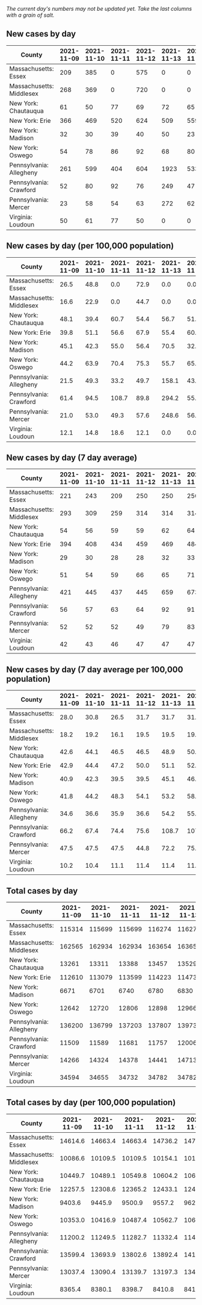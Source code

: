 _The current day's numbers may not be updated yet. Take the last columns with a grain of salt._
## New cases by day

| County | 2021-11-09 | 2021-11-10 | 2021-11-11 | 2021-11-12 | 2021-11-13 | 2021-11-14 | 2021-11-15 |
| --- | --- | --- | --- | --- | --- | --- | --- |
| Massachusetts: Essex | 209 | 385 | 0 | 575 | 0 | 0 |  |
| Massachusetts: Middlesex | 268 | 369 | 0 | 720 | 0 | 0 |  |
| New York: Chautauqua | 61 | 50 | 77 | 69 | 72 | 65 |  |
| New York: Erie | 366 | 469 | 520 | 624 | 509 | 559 |  |
| New York: Madison | 32 | 30 | 39 | 40 | 50 | 23 |  |
| New York: Oswego | 54 | 78 | 86 | 92 | 68 | 80 |  |
| Pennsylvania: Allegheny | 261 | 599 | 404 | 604 | 1923 | 533 |  |
| Pennsylvania: Crawford | 52 | 80 | 92 | 76 | 249 | 47 |  |
| Pennsylvania: Mercer | 23 | 58 | 54 | 63 | 272 | 62 |  |
| Virginia: Loudoun | 50 | 61 | 77 | 50 | 0 | 0 |  |

## New cases by day (per 100,000 population)

| County | 2021-11-09 | 2021-11-10 | 2021-11-11 | 2021-11-12 | 2021-11-13 | 2021-11-14 | 2021-11-15 |
| --- | --- | --- | --- | --- | --- | --- | --- |
| Massachusetts: Essex | 26.5 | 48.8 | 0.0 | 72.9 | 0.0 | 0.0 |  |
| Massachusetts: Middlesex | 16.6 | 22.9 | 0.0 | 44.7 | 0.0 | 0.0 |  |
| New York: Chautauqua | 48.1 | 39.4 | 60.7 | 54.4 | 56.7 | 51.2 |  |
| New York: Erie | 39.8 | 51.1 | 56.6 | 67.9 | 55.4 | 60.8 |  |
| New York: Madison | 45.1 | 42.3 | 55.0 | 56.4 | 70.5 | 32.4 |  |
| New York: Oswego | 44.2 | 63.9 | 70.4 | 75.3 | 55.7 | 65.5 |  |
| Pennsylvania: Allegheny | 21.5 | 49.3 | 33.2 | 49.7 | 158.1 | 43.8 |  |
| Pennsylvania: Crawford | 61.4 | 94.5 | 108.7 | 89.8 | 294.2 | 55.5 |  |
| Pennsylvania: Mercer | 21.0 | 53.0 | 49.3 | 57.6 | 248.6 | 56.7 |  |
| Virginia: Loudoun | 12.1 | 14.8 | 18.6 | 12.1 | 0.0 | 0.0 |  |

## New cases by day (7 day average)

| County | 2021-11-09 | 2021-11-10 | 2021-11-11 | 2021-11-12 | 2021-11-13 | 2021-11-14 | 2021-11-15 |
| --- | --- | --- | --- | --- | --- | --- | --- |
| Massachusetts: Essex | 221 | 243 | 209 | 250 | 250 | 250 |  |
| Massachusetts: Middlesex | 293 | 309 | 259 | 314 | 314 | 314 |  |
| New York: Chautauqua | 54 | 56 | 59 | 59 | 62 | 64 |  |
| New York: Erie | 394 | 408 | 434 | 459 | 469 | 484 |  |
| New York: Madison | 29 | 30 | 28 | 28 | 32 | 33 |  |
| New York: Oswego | 51 | 54 | 59 | 66 | 65 | 71 |  |
| Pennsylvania: Allegheny | 421 | 445 | 437 | 445 | 659 | 673 |  |
| Pennsylvania: Crawford | 56 | 57 | 63 | 64 | 92 | 91 |  |
| Pennsylvania: Mercer | 52 | 52 | 52 | 49 | 79 | 83 |  |
| Virginia: Loudoun | 42 | 43 | 46 | 47 | 47 | 47 |  |

## New cases by day (7 day average per 100,000 population)

| County | 2021-11-09 | 2021-11-10 | 2021-11-11 | 2021-11-12 | 2021-11-13 | 2021-11-14 | 2021-11-15 |
| --- | --- | --- | --- | --- | --- | --- | --- |
| Massachusetts: Essex | 28.0 | 30.8 | 26.5 | 31.7 | 31.7 | 31.7 |  |
| Massachusetts: Middlesex | 18.2 | 19.2 | 16.1 | 19.5 | 19.5 | 19.5 |  |
| New York: Chautauqua | 42.6 | 44.1 | 46.5 | 46.5 | 48.9 | 50.4 |  |
| New York: Erie | 42.9 | 44.4 | 47.2 | 50.0 | 51.1 | 52.7 |  |
| New York: Madison | 40.9 | 42.3 | 39.5 | 39.5 | 45.1 | 46.5 |  |
| New York: Oswego | 41.8 | 44.2 | 48.3 | 54.1 | 53.2 | 58.1 |  |
| Pennsylvania: Allegheny | 34.6 | 36.6 | 35.9 | 36.6 | 54.2 | 55.3 |  |
| Pennsylvania: Crawford | 66.2 | 67.4 | 74.4 | 75.6 | 108.7 | 107.5 |  |
| Pennsylvania: Mercer | 47.5 | 47.5 | 47.5 | 44.8 | 72.2 | 75.9 |  |
| Virginia: Loudoun | 10.2 | 10.4 | 11.1 | 11.4 | 11.4 | 11.4 |  |

## Total cases by day

| County | 2021-11-09 | 2021-11-10 | 2021-11-11 | 2021-11-12 | 2021-11-13 | 2021-11-14 | 2021-11-15 |
| --- | --- | --- | --- | --- | --- | --- | --- |
| Massachusetts: Essex | 115314 | 115699 | 115699 | 116274 | 116274 | 116274 |  |
| Massachusetts: Middlesex | 162565 | 162934 | 162934 | 163654 | 163654 | 163654 |  |
| New York: Chautauqua | 13261 | 13311 | 13388 | 13457 | 13529 | 13594 |  |
| New York: Erie | 112610 | 113079 | 113599 | 114223 | 114732 | 115291 |  |
| New York: Madison | 6671 | 6701 | 6740 | 6780 | 6830 | 6853 |  |
| New York: Oswego | 12642 | 12720 | 12806 | 12898 | 12966 | 13046 |  |
| Pennsylvania: Allegheny | 136200 | 136799 | 137203 | 137807 | 139730 | 140263 |  |
| Pennsylvania: Crawford | 11509 | 11589 | 11681 | 11757 | 12006 | 12053 |  |
| Pennsylvania: Mercer | 14266 | 14324 | 14378 | 14441 | 14713 | 14775 |  |
| Virginia: Loudoun | 34594 | 34655 | 34732 | 34782 | 34782 | 34782 |  |

## Total cases by day (per 100,000 population)

| County | 2021-11-09 | 2021-11-10 | 2021-11-11 | 2021-11-12 | 2021-11-13 | 2021-11-14 | 2021-11-15 |
| --- | --- | --- | --- | --- | --- | --- | --- |
| Massachusetts: Essex | 14614.6 | 14663.4 | 14663.4 | 14736.2 | 14736.2 | 14736.2 |  |
| Massachusetts: Middlesex | 10086.6 | 10109.5 | 10109.5 | 10154.1 | 10154.1 | 10154.1 |  |
| New York: Chautauqua | 10449.7 | 10489.1 | 10549.8 | 10604.2 | 10660.9 | 10712.1 |  |
| New York: Erie | 12257.5 | 12308.6 | 12365.2 | 12433.1 | 12488.5 | 12549.3 |  |
| New York: Madison | 9403.6 | 9445.9 | 9500.9 | 9557.2 | 9627.7 | 9660.1 |  |
| New York: Oswego | 10353.0 | 10416.9 | 10487.4 | 10562.7 | 10618.4 | 10683.9 |  |
| Pennsylvania: Allegheny | 11200.2 | 11249.5 | 11282.7 | 11332.4 | 11490.5 | 11534.4 |  |
| Pennsylvania: Crawford | 13599.4 | 13693.9 | 13802.6 | 13892.4 | 14186.6 | 14242.2 |  |
| Pennsylvania: Mercer | 13037.4 | 13090.4 | 13139.7 | 13197.3 | 13445.9 | 13502.5 |  |
| Virginia: Loudoun | 8365.4 | 8380.1 | 8398.7 | 8410.8 | 8410.8 | 8410.8 |  |
